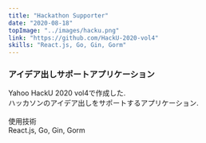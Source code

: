 ```yaml
---
title: "Hackathon Supporter"
date: "2020-08-18"
topImage: "../images/hacku.png"
link: "https://github.com/HackU-2020-vol4"
skills: "React.js, Go, Gin, Gorm"
---
```


### アイデア出しサポートアプリケーション

Yahoo HackU 2020 vol4で作成した.<br>
ハッカソンのアイデア出しをサポートするアプリケーション.<br>
<br>
使用技術<br>React.js, Go, Gin, Gorm